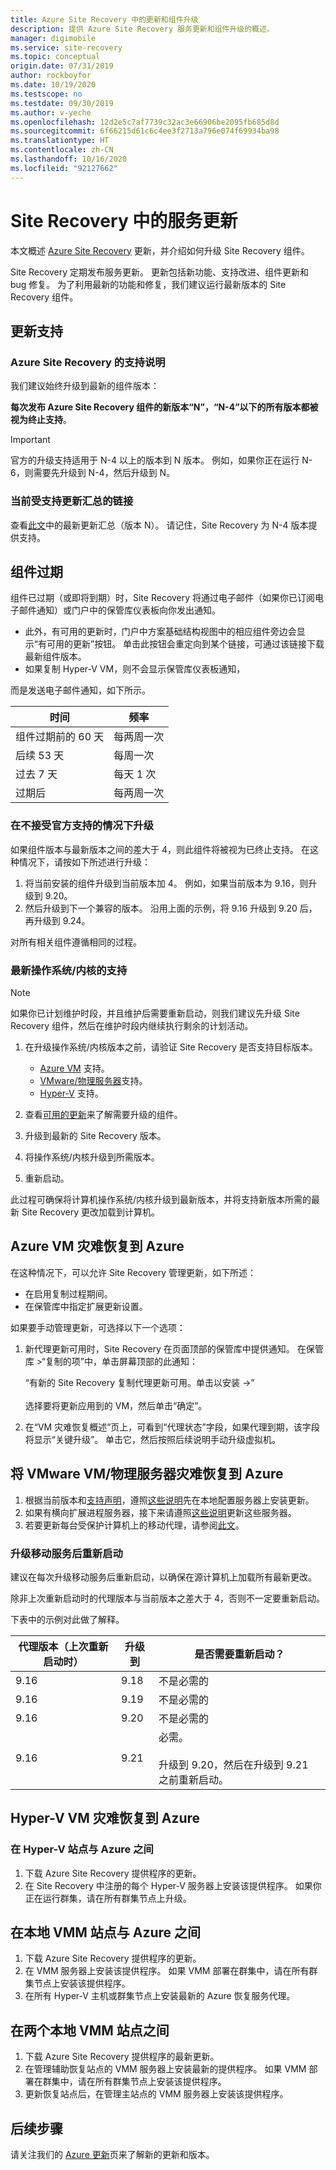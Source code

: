 ```yaml
---
title: Azure Site Recovery 中的更新和组件升级
description: 提供 Azure Site Recovery 服务更新和组件升级的概述。
manager: digimobile
ms.service: site-recovery
ms.topic: conceptual
origin.date: 07/31/2019
author: rockboyfor
ms.date: 10/19/2020
ms.testscope: no
ms.testdate: 09/30/2019
ms.author: v-yeche
ms.openlocfilehash: 12d2e5c7af7739c32ac3e66906be2095fb685d8d
ms.sourcegitcommit: 6f66215d61c6c4ee3f2713a796e074f69934ba98
ms.translationtype: HT
ms.contentlocale: zh-CN
ms.lasthandoff: 10/16/2020
ms.locfileid: "92127662"
---
```

# <a name="service-updates-in-site-recovery"></a>Site Recovery 中的服务更新

本文概述 [Azure Site Recovery](site-recovery-overview.md) 更新，并介绍如何升级 Site Recovery 组件。

Site Recovery 定期发布服务更新。 更新包括新功能、支持改进、组件更新和 bug 修复。 为了利用最新的功能和修复，我们建议运行最新版本的 Site Recovery 组件。 

## <a name="updates-support"></a>更新支持

### <a name="support-statement-for-azure-site-recovery"></a>Azure Site Recovery 的支持说明

我们建议始终升级到最新的组件版本：

**每次发布 Azure Site Recovery 组件的新版本“N”，“N-4”以下的所有版本都被视为终止支持**。 

> [!IMPORTANT]
> 官方的升级支持适用于 N-4 以上的版本到 N 版本。 例如，如果你正在运行 N-6，则需要先升级到 N-4，然后升级到 N。

### <a name="links-to-currently-supported-update-rollups"></a>当前受支持更新汇总的链接

 查看[此文](site-recovery-whats-new.md)中的最新更新汇总（版本 N）。 请记住，Site Recovery 为 N-4 版本提供支持。

## <a name="component-expiry"></a>组件过期

组件已过期（或即将到期）时，Site Recovery 将通过电子邮件（如果你已订阅电子邮件通知）或门户中的保管库仪表板向你发出通知。

- 此外，有可用的更新时，门户中方案基础结构视图中的相应组件旁边会显示“有可用的更新”按钮。  单击此按钮会重定向到某个链接，可通过该链接下载最新组件版本。
- 如果复制 Hyper-V VM，则不会显示保管库仪表板通知， 

而是发送电子邮件通知，如下所示。

**时间** | **频率**
--- | ---
组件过期前的 60 天 | 每两周一次
后续 53 天 | 每周一次
过去 7 天 | 每天 1 次
过期后 | 每两周一次

### <a name="upgrading-outside-official-support"></a>在不接受官方支持的情况下升级

如果组件版本与最新版本之间的差大于 4，则此组件将被视为已终止支持。 在这种情况下，请按如下所述进行升级： 

1. 将当前安装的组件升级到当前版本加 4。 例如，如果当前版本为 9.16，则升级到 9.20。
2. 然后升级到下一个兼容的版本。 沿用上面的示例，将 9.16 升级到 9.20 后，再升级到 9.24。 

对所有相关组件遵循相同的过程。

<a name="support-for-latest-oskernel-versions"></a>
### <a name="support-for-latest-operating-systemskernels"></a>最新操作系统/内核的支持

> [!NOTE]
> 如果你已计划维护时段，并且维护后需要重新启动，则我们建议先升级 Site Recovery 组件，然后在维护时段内继续执行剩余的计划活动。

1. 在升级操作系统/内核版本之前，请验证 Site Recovery 是否支持目标版本。 

    - [Azure VM](azure-to-azure-support-matrix.md#replicated-machine-operating-systems) 支持。
    - [VMware/物理服务器](vmware-physical-azure-support-matrix.md#replicated-machines)支持。
    - [Hyper-V](hyper-v-azure-support-matrix.md#replicated-vms) 支持。
2. 查看[可用的更新](site-recovery-whats-new.md)来了解需要升级的组件。
3. 升级到最新的 Site Recovery 版本。
4. 将操作系统/内核升级到所需版本。
5. 重新启动。

此过程可确保将计算机操作系统/内核升级到最新版本，并将支持新版本所需的最新 Site Recovery 更改加载到计算机。

## <a name="azure-vm-disaster-recovery-to-azure"></a>Azure VM 灾难恢复到 Azure
在这种情况下，可以允许 Site Recovery 管理更新，如下所述：

<!--MOONCAKE: Not Available on [enable](/site-recovery/azure-to-azure-autoupdate)-->

- 在启用复制过程期间。
- 在保管库中指定扩展更新设置。

如果要手动管理更新，可选择以下一个选项：

1. 新代理更新可用时，Site Recovery 在页面顶部的保管库中提供通知。 在保管库 >“复制的项”中，单击屏幕顶部的此通知： 

    “有新的 Site Recovery 复制代理更新可用。单击以安装 ->” <br/><br/>选择要将更新应用到的 VM，然后单击“确定”。

2. 在“VM 灾难恢复概述”页上，可看到“代理状态”字段，如果代理到期，该字段将显示“关键升级”。 单击它，然后按照后续说明手动升级虚拟机。

## <a name="vmware-vmphysical-server-disaster-recovery-to-azure"></a>将 VMware VM/物理服务器灾难恢复到 Azure

1. 根据当前版本和[支持声明](#support-statement-for-azure-site-recovery)，遵照[这些说明](vmware-azure-deploy-configuration-server.md#upgrade-the-configuration-server)先在本地配置服务器上安装更新。 
2. 如果有横向扩展进程服务器，接下来请遵照[这些说明](vmware-azure-manage-process-server.md#upgrade-a-process-server)更新这些服务器。
3. 若要更新每台受保护计算机上的移动代理，请参阅[此文](vmware-physical-manage-mobility-service.md#update-mobility-service-from-azure-portal)。

<a name="reboot-of-source-machine-after-mobility-agent-upgrade"></a>
### <a name="reboot-after-mobility-service-upgrade"></a>升级移动服务后重新启动

建议在每次升级移动服务后重新启动，以确保在源计算机上加载所有最新更改。

除非上次重新启动时的代理版本与当前版本之差大于 4，否则不一定要重新启动。

下表中的示例对此做了解释。

|**代理版本（上次重新启动时）** | **升级到** | **是否需要重新启动？**|
|---------|---------|---------|
|9.16 |  9.18 | 不是必需的|
|9.16 | 9.19 | 不是必需的|
| 9.16 | 9.20 | 不是必需的
| 9.16 | 9.21 | 必需。<br/><br/> 升级到 9.20，然后在升级到 9.21 之前重新启动。

## <a name="hyper-v-vm-disaster-recovery-to-azure"></a>Hyper-V VM 灾难恢复到 Azure

### <a name="between-a-hyper-v-site-and-azure"></a>在 Hyper-V 站点与 Azure 之间

1. 下载 Azure Site Recovery 提供程序的更新。
2. 在 Site Recovery 中注册的每个 Hyper-V 服务器上安装该提供程序。 如果你正在运行群集，请在所有群集节点上升级。

<a name="between-an-on-premises-vmware-or-physical-site-to-azure"></a>
## <a name="between-an-on-premises-vmm-site-and-azure"></a>在本地 VMM 站点与 Azure 之间
1. 下载 Azure Site Recovery 提供程序的更新。
2. 在 VMM 服务器上安装该提供程序。 如果 VMM 部署在群集中，请在所有群集节点上安装该提供程序。
3. 在所有 Hyper-V 主机或群集节点上安装最新的 Azure 恢复服务代理。

## <a name="between-two-on-premises-vmm-sites"></a>在两个本地 VMM 站点之间
1. 下载 Azure Site Recovery 提供程序的最新更新。
2. 在管理辅助恢复站点的 VMM 服务器上安装最新的提供程序。 如果 VMM 部署在群集中，请在所有群集节点上安装该提供程序。
3. 更新恢复站点后，在管理主站点的 VMM 服务器上安装该提供程序。

## <a name="next-steps"></a>后续步骤

请关注我们的 [Azure 更新](https://azure.microsoft.com/updates/?product=site-recovery)页来了解新的更新和版本。

<!--CORRECT ON https://azure.microsoft.com/updates/?product=site-recovery-->

<!--Update_Description: wording update, update link -->